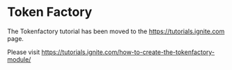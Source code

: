 # Token Factory

The Tokenfactory tutorial has been moved to the https://tutorials.ignite.com page.

Please visit https://tutorials.ignite.com/how-to-create-the-tokenfactory-module/
